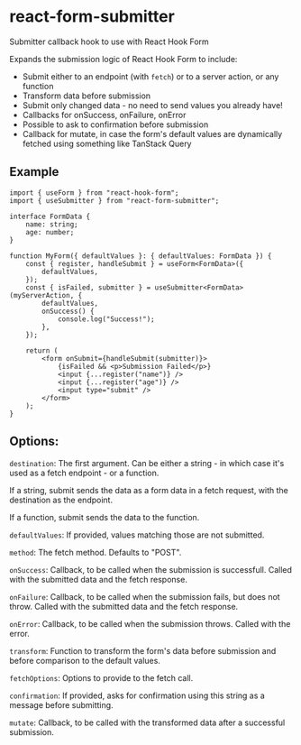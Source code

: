 # react-form-submitter

Submitter callback hook to use with React Hook Form

Expands the submission logic of React Hook Form to include:

- Submit either to an endpoint (with `fetch`) or to a server action, or any function
- Transform data before submission
- Submit only changed data - no need to send values you already have!
- Callbacks for onSuccess, onFailure, onError
- Possible to ask to confirmation before submission
- Callback for mutate, in case the form's default values are dynamically fetched using something like TanStack Query

## Example

```tsx
import { useForm } from "react-hook-form";
import { useSubmitter } from "react-form-submitter";

interface FormData {
	name: string;
	age: number;
}

function MyForm({ defaultValues }: { defaultValues: FormData }) {
	const { register, handleSubmit } = useForm<FormData>({
		defaultValues,
	});
	const { isFailed, submitter } = useSubmitter<FormData>(myServerAction, {
		defaultValues,
		onSuccess() {
			console.log("Success!");
		},
	});

	return (
		<form onSubmit={handleSubmit(submitter)}>
			{isFailed && <p>Submission Failed</p>}
			<input {...register("name")} />
			<input {...register("age")} />
			<input type="submit" />
		</form>
	);
}
```

## Options:

`destination`: The first argument. Can be either a string - in which case it's used as a fetch endpoint - or a function.

If a string, submit sends the data as a form data in a fetch request, with the destination as the endpoint.

If a function, submit sends the data to the function.

`defaultValues`: If provided, values matching those are not submitted.

`method`: The fetch method. Defaults to "POST".

`onSuccess`: Callback, to be called when the submission is successfull. Called with the submitted data and the fetch response.

`onFailure`: Callback, to be called when the submission fails, but does not throw. Called with the submitted data and the fetch response.

`onError`: Callback, to be called when the submission throws. Called with the error.

`transform`: Function to transform the form's data before submission and before comparison to the default values.

`fetchOptions`: Options to provide to the fetch call.

`confirmation`: If provided, asks for confirmation using this string as a message before submitting.

`mutate`: Callback, to be called with the transformed data after a successful submission.
